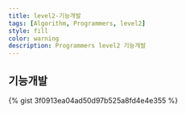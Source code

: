```yaml
---
title: level2-기능개발
tags: [Algorithm, Programmers, level2]
style: fill
color: warning
description: Programmers level2 기능개발
---
```



## 기능개발

{% gist 3f0913ea04ad50d97b525a8fd4e4e355 %}